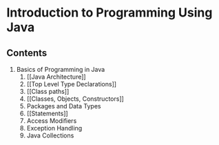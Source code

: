 # Introduction to Programming Using Java

## Contents
1. Basics of Programming in Java                                                                     
    1. [[Java Architecture]]
    2. [[Top Level Type Declarations]]
    3. [[Class paths]]
    4. [[Classes, Objects, Constructors]]
    5. Packages and Data Types 
    6. [[Statements]] 
    7. Access Modifiers 
    8. Exception Handling 
    9. Java Collections
